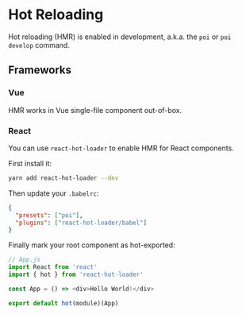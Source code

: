 # Hot Reloading

Hot reloading (HMR) is enabled in development, a.k.a. the `poi` or `poi develop` command.

## Frameworks

### Vue

HMR works in Vue single-file component out-of-box.

### React

You can use `react-hot-loader` to enable HMR for React components.

First install it:

```bash
yarn add react-hot-loader --dev
```

Then update your `.babelrc`:

```json
{
  "presets": ["poi"],
  "plugins": ["react-hot-loader/babel"]
}
```

Finally mark your root component as hot-exported:

```js
// App.js
import React from 'react'
import { hot } from 'react-hot-loader'

const App = () => <div>Hello World!</div>

export default hot(module)(App)
```